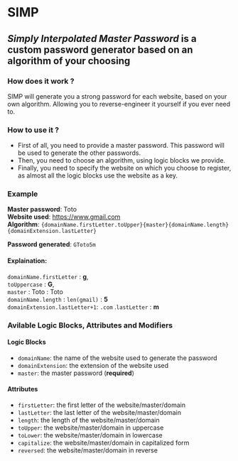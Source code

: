 # SIMP

## _Simply Interpolated Master Password_ is a custom password generator based on an algorithm of your choosing

### How does it work ?

SIMP will generate you a strong password for each website, based on your own
algorithm. Allowing you to reverse-engineer it yourself if you ever need to.

### How to use it ?

- First of all, you need to provide a master password. This password will be
  used to generate the other passwords.
- Then, you need to choose an algorithm, using logic blocks we provide.
- Finally, you need to specify the website on which you choose to register, as
  almost all the logic blocks use the website as a key.

### Example

**Master password**: Toto\
**Website used**: https://www.gmail.com  
**Algorithm**:
`{domainName.firstLetter.toUpper}{master}{domainName.length}{domainExtension.lastLetter}`

**Password generated**: `GToto5m`

#### Explaination:

`domainName.firstLetter` : **g**,\
`toUppercase` : **G**,\
`master` : Toto : Toto\
`domainName.length` : `len(gmail)` : **5**\
`domainExtension.lastLetter+1`: `.com` .`lastLetter` : **m**

### Avilable Logic Blocks, Attributes and Modifiers

#### Logic Blocks

- `domainName`: the name of the website used to generate the password
- `domainExtension`: the extension of the website used
- `master`: the master password (**required**)

#### Attributes

- `firstLetter`: the first letter of the website/master/domain
- `lastLetter`: the last letter of the website/master/domain
- `length`: the length of the website/master/domain
- `toUpper`: the website/master/domain in uppercase
- `toLower`: the website/master/domain in lowercase
- `capitalize`: the website/master/domain in capitalized form
- `reversed`: the website/master/domain in reverse
